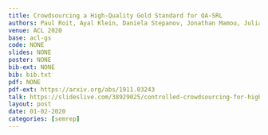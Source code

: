```yaml
---
title: Crowdsourcing a High-Quality Gold Standard for QA-SRL
authors: Paul Roit, Ayal Klein, Daniela Stepanov, Jonathan Mamou, Julian Michael, <b>Gabriel Stanovsky</b>, Luke Zettlemoyer, Ido Dagan
venue: ACL 2020
base: acl-gs
code: NONE
slides: NONE
poster: NONE
bib-ext: NONE
bib: bib.txt
pdf: NONE
pdf-ext: https://arxiv.org/abs/1911.03243
talk: https://slideslive.com/38929025/controlled-crowdsourcing-for-highquality-qasrl-annotation
layout: post
date: 01-02-2020
categories: [semrep]
---
```

